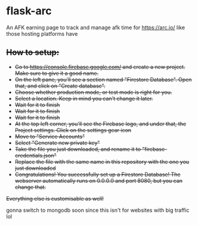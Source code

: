 # flask-arc
An AFK earning page to track and manage afk time for https://arc.io/ like those hosting platforms have


## <strike>How to setup:</strike>
 - <strike>Go to https://console.firebase.google.com/ and create a new project. Make sure to give it a good name.</strike>
 - <strike>On the left pane, you'll see a section named "Firestore Database". Open that, and click on "Create database".</strike>
 - <strike>Choose whether production mode, or test mode is right for you.</strike>
 - <strike>Select a location. Keep in mind you can't change it later.</strike>
 - <strike>Wait for it to finish</strike>
 - <strike>Wait for it to finish</strike>
 - <strike>Wait for it to finish</strike>
 - <strike>At the top left corner, you'll see the Firebase logo, and under that, the Project settings. Click on the settings gear icon</strike>
 - <strike>Move to "Service Accounts"</strike>
 - <strike>Select "Generate new private key"</strike>
 - <strike>Take the file you just downloaded, and rename it to "firebase-credentials.json"</strike>
 - <strike>Replace the file with the same name in this repository with the one you just downloaded</strike>
 - <strike>Congratulations! You successfully set up a Firestore Database! The webserver automatically runs on 0.0.0.0 and port 8080, but you can change that.</strike>

<strike>Everything else is customisable as well!</strike>


gonna switch to mongodb soon since this isn't for websites with big traffic lol
